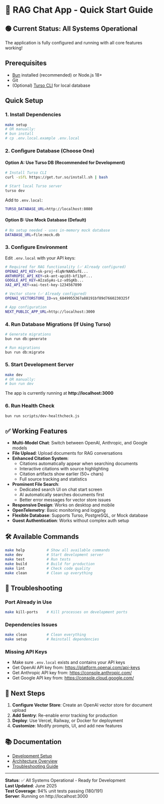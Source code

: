 # 🚀 RAG Chat App - Quick Start Guide

## 🟢 Current Status: All Systems Operational

The application is fully configured and running with all core features working!

## Prerequisites
- [Bun](https://bun.sh/) installed (recommended) or Node.js 18+
- Git
- (Optional) [Turso CLI](https://turso.tech) for local database

## Quick Setup

### 1. Install Dependencies
```bash
make setup
# OR manually:
# bun install
# cp .env.local.example .env.local
```

### 2. Configure Database (Choose One)

#### Option A: Use Turso DB (Recommended for Development)
```bash
# Install Turso CLI
curl -sSfL https://get.tur.so/install.sh | bash

# Start local Turso server
turso dev
```

Add to `.env.local`:
```bash
TURSO_DATABASE_URL=http://localhost:8080
```

#### Option B: Use Mock Database (Default)
```bash
# No setup needed - uses in-memory mock database
DATABASE_URL=file:mock.db
```

### 3. Configure Environment
Edit `.env.local` with your API keys:
```bash
# Required for RAG functionality (✅ Already configured)
OPENAI_API_KEY=sk-proj-4lqNrNAN5ufE...
ANTHROPIC_API_KEY=sk-ant-api03-kf13pY...  
GOOGLE_API_KEY=AIzaSyAs-Lz-x0SgKb...
XAI_API_KEY=xai-test-key-1234567890

# Vector store (✅ Already configured)
OPENAI_VECTORSTORE_ID=vs_6849955367a88191bf89d7660230325f

# App configuration  
NEXT_PUBLIC_APP_URL=http://localhost:3000
```

### 4. Run Database Migrations (If Using Turso)
```bash
# Generate migrations
bun run db:generate

# Run migrations
bun run db:migrate
```

### 5. Start Development Server
```bash
make dev
# OR manually:
# bun run dev
```

The app is currently running at **http://localhost:3000**

### 6. Run Health Check
```bash
bun run scripts/dev-healthcheck.js
```

## ✅ Working Features

- **Multi-Model Chat**: Switch between OpenAI, Anthropic, and Google models
- **File Upload**: Upload documents for RAG conversations  
- **Enhanced Citation System**: 
  - Citations automatically appear when searching documents
  - Interactive citations with source highlighting
  - Citation artifacts show earlier (50+ chars)
  - Full source tracking and statistics
- **Prominent File Search**: 
  - Dedicated search UI on chat start screen
  - AI automatically searches documents first
  - Better error messages for vector store issues
- **Responsive Design**: Works on desktop and mobile
- **OpenTelemetry**: Basic monitoring and logging
- **Flexible Database**: Supports Turso, PostgreSQL, or Mock database
- **Guest Authentication**: Works without complex auth setup

## 🛠️ Available Commands

```bash
make help          # Show all available commands
make dev           # Start development server  
make test          # Run tests
make build         # Build for production
make lint          # Check code quality
make clean         # Clean up everything
```

## 🔧 Troubleshooting

### Port Already in Use
```bash
make kill-ports    # Kill processes on development ports
```

### Dependencies Issues
```bash
make clean         # Clean everything
make setup         # Reinstall dependencies
```

### Missing API Keys
- Make sure `.env.local` exists and contains your API keys
- Get OpenAI API key from: https://platform.openai.com/api-keys
- Get Anthropic API key from: https://console.anthropic.com/
- Get Google API key from: https://console.cloud.google.com/

## 🎯 Next Steps

1. **Configure Vector Store**: Create an OpenAI vector store for document upload
2. **Add Sentry**: Re-enable error tracking for production  
3. **Deploy**: Use Vercel, Railway, or Docker for deployment
4. **Customize**: Modify prompts, UI, and add new features

## 📚 Documentation

- [Development Setup](./docs/DEVELOPMENT_SETUP.md)
- [Architecture Overview](./IMPLEMENTATION_SUMMARY.md)
- [Troubleshooting Guide](./docs/TROUBLESHOOTING.md)

---

**Status**: ✅ All Systems Operational - Ready for Development  
**Last Updated**: June 2025  
**Test Coverage**: 94% unit tests passing (180/191)  
**Server**: Running on http://localhost:3000